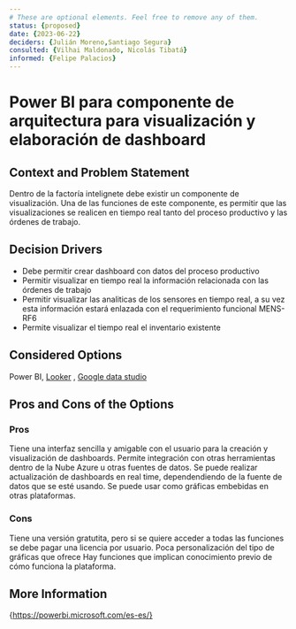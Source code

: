 ```yaml
---
# These are optional elements. Feel free to remove any of them.
status: {proposed}
date: {2023-06-22}
deciders: {Julián Moreno,Santiago Segura}
consulted: {Vilhai Maldonado, Nicolás Tibatá}
informed: {Felipe Palacios}
---
```

# Power BI para componente de arquitectura para visualización y elaboración de dashboard

## Context and Problem Statement

Dentro de la factoría intelignete debe existir un componente de visualización. Una de las funciones de este componente, es permitir que las visualizaciones se realicen en tiempo real tanto del proceso productivo y las órdenes de trabajo.

## Decision Drivers

* Debe permitir crear dashboard con datos del proceso productivo
* Permitir visualizar en tiempo real la información relacionada con las órdenes de trabajo
* Permitir visualizar las analiticas de los sensores en tiempo real, a su vez esta información estará enlazada con el requerimiento funcional MENS-RF6
* Permite visualizar el tiempo real el inventario existente

## Considered Options

Power BI, 
[Looker](MADR_3_1_2.md) , 
[Google data studio](MADR_3_1_3.md)
  

## Pros and Cons of the Options

### Pros

Tiene una interfaz sencilla y amigable con el usuario para la creación y visualización de dashboards. 
Permite integración con otras herramientas dentro de la Nube Azure u otras fuentes de datos. 
Se puede realizar actualización de dashboards en real time, dependendiendo de la fuente de datos que se esté usando. 
Se puede usar como gráficas embebidas en otras plataformas. 


### Cons

Tiene una versión gratutita, pero si se quiere acceder a todas las funciones se debe pagar una licencia por usuario. 
Poca personalización del tipo de gráficas que ofrece
Hay funciones que implican conocimiento previo de cómo funciona la plataforma. 

## More Information

{https://powerbi.microsoft.com/es-es/}
